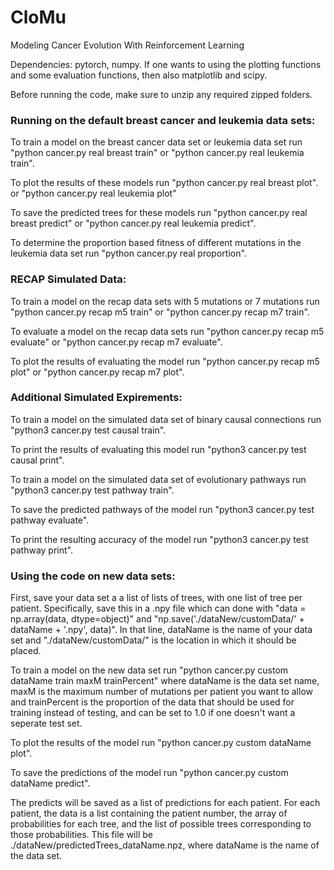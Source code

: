# CloMu
Modeling Cancer Evolution With Reinforcement Learning

Dependencies:
pytorch, numpy. 
If one wants to using the plotting functions and some evaluation functions, then also matplotlib and scipy. 

Before running the code, make sure to unzip any required zipped folders. 



### Running on the default breast cancer and leukemia data sets:

To train a model on the breast cancer data set or leukemia data set run
"python cancer.py real breast train"
or 
"python cancer.py real leukemia train". 


To plot the results of these models run
"python cancer.py real breast plot".
or
"python cancer.py real leukemia plot"

To save the predicted trees for these models run
"python cancer.py real breast predict"
or
"python cancer.py real leukemia predict".


To determine the proportion based fitness of different mutations in the leukemia data set run 
"python cancer.py real proportion".




### RECAP Simulated Data:


To train a model on the recap data sets with 5 mutations or 7 mutations run
"python cancer.py recap m5 train"
or
"python cancer.py recap m7 train".

To evaluate a model on the recap data sets run
"python cancer.py recap m5 evaluate"
or 
"python cancer.py recap m7 evaluate".


To plot the results of evaluating the model run
"python cancer.py recap m5 plot"
or 
"python cancer.py recap m7 plot".


### Additional Simulated Expirements:


To train a model on the simulated data set of binary causal connections run
"python3 cancer.py test causal train".

To print the results of evaluating this model run
"python3 cancer.py test causal print".


To train a model on the simulated data set of evolutionary pathways run
"python3 cancer.py test pathway train".

To save the predicted pathways of the model run
"python3 cancer.py test pathway evaluate".

To print the resulting accuracy of the model run
"python3 cancer.py test pathway print".

### Using the code on new data sets:

First, save your data set a a list of lists of trees, with one list of tree per patient. 
Specifically, save this in a .npy file which can done with "data = np.array(data, dtype=object)" and "np.save('./dataNew/customData/' + dataName + '.npy', data)". In that line, dataName is the name of your data set and "./dataNew/customData/" is the location in which it should be placed. 

To train a model on the new data set run
"python cancer.py custom dataName train maxM trainPercent"
where dataName is the data set name, maxM is the maximum number of mutations per patient you want to allow and trainPercent is the proportion of the data that should be used for training instead of testing, and can be set to 1.0 if one doesn't want a seperate test set. 

To plot the results of the model run 
"python cancer.py custom dataName plot".

To save the predictions of the model run
"python cancer.py custom dataName predict".

The predicts will be saved as a list of predictions for each patient. For each patient, the data is a list containing the patient number, the array of probabilities for each tree, and the list of possible trees corresponding to those probabilities. This file will be ./dataNew/predictedTrees_dataName.npz, where dataName is the name of the data set. 






